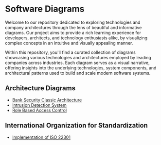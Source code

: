 # Software Diagrams

Welcome to our repository dedicated to exploring technologies and company architectures through the lens of beautiful and informative diagrams. Our project aims to provide a rich learning experience for developers, architects, and technology enthusiasts alike, by visualizing complex concepts in an intuitive and visually appealing manner.

Within this repository, you'll find a curated collection of diagrams showcasing various technologies and architectures employed by leading companies across industries. Each diagram serves as a visual narrative, offering insights into the underlying technologies, system components, and architectural patterns used to build and scale modern software systems.

## Architecture Diagrams

- [Bank Security Classic Architecture](./architecture/bank-security-classic.arch.excalidraw.svg)
- [Intrusion Detection System](./architecture/IDS-components.arch.excalidraw.svg)
- [Role Based Access Control](./architecture/role-based-auth.arch.excalidraw.svg)

## International Organization for Standardization

- [Implementation of ISO 22301](./iso/iso-22301/implementation-process.iso.excalidraw.svg)
